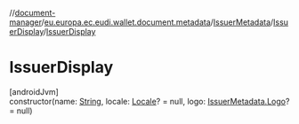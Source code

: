 //[document-manager](../../../../index.md)/[eu.europa.ec.eudi.wallet.document.metadata](../../index.md)/[IssuerMetadata](../index.md)/[IssuerDisplay](index.md)/[IssuerDisplay](-issuer-display.md)

# IssuerDisplay

[androidJvm]\
constructor(name: [String](https://kotlinlang.org/api/latest/jvm/stdlib/kotlin-stdlib/kotlin/-string/index.html), locale: [Locale](https://developer.android.com/reference/kotlin/java/util/Locale.html)? = null, logo: [IssuerMetadata.Logo](../-logo/index.md)? = null)
